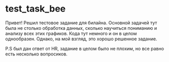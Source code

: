 # test_task_bee
Привет!
Решил тестовое задание для билайна.
Основной задачей тут была не столько обработка данных, сколько научиться пониманию и анализу всех этих графиков.
Кода тут немного и он в целом однообразен.
Однако, на мой взгляд, это хорошо решенное задание.

P.S был дан ответ от HR, задание в целом было не плохим, но все равно есть несколько вопросиков.
